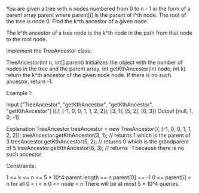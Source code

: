 
You are given a tree with n nodes numbered from 0 to n - 1 in the form of a
parent array parent where parent[i] is the parent of i^th node. The root of
the tree is node 0. Find the k^th ancestor of a given node.

The k^th ancestor of a tree node is the k^th node in the path from that node
to the root node.

Implement the TreeAncestor class:


TreeAncestor(int n, int[] parent) Initializes the object with the number of
nodes in the tree and the parent array.
int getKthAncestor(int node, int k) return the k^th ancestor of the given
node node. If there is no such ancestor, return -1.



Example 1:


Input
["TreeAncestor", "getKthAncestor", "getKthAncestor", "getKthAncestor"]
[[7, [-1, 0, 0, 1, 1, 2, 2]], [3, 1], [5, 2], [6, 3]]
Output
[null, 1, 0, -1]

Explanation
TreeAncestor treeAncestor = new TreeAncestor(7, [-1, 0, 0, 1, 1, 2, 2]);
treeAncestor.getKthAncestor(3, 1); // returns 1 which is the parent of 3
treeAncestor.getKthAncestor(5, 2); // returns 0 which is the grandparent of 5
treeAncestor.getKthAncestor(6, 3); // returns -1 because there is no such
ancestor


Constraints:


1 <= k <= n <= 5 * 10^4
parent.length == n
parent[0] == -1
0 <= parent[i] < n for all 0 < i < n
0 <= node < n
There will be at most 5 * 10^4 queries.




